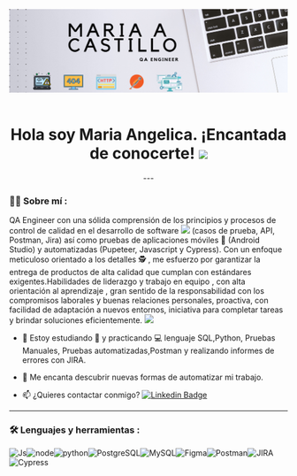 <div id="header" align="center">
  <img decoding="async" src="https://github.com/maria-castillos/maria-castillos/blob/a0358da0e5db0be27b5b8120d90e62cbc83d8abb/Banner%20para%20Github.png" width="800"/>  
</div>

<div id="badges" align="center">
<img decoding="async" src="https://visitor-badge-reloaded.herokuapp.com/badge?page_id=maria-castillos.maria-castillos&color=00cf00" alt=""/>
 <h1>
  Hola soy Maria Angelica. ¡Encantada de conocerte!
  <img decoding="async" src="https://media.giphy.com/media/hvRJCLFzcasrR4ia7z/giphy.gif" width="30px"/>
</h1>
---
 <div id="header" align="left">

### :woman_technologist: Sobre mí :
QA Engineer con una sólida comprensión de los principios y procesos de control de calidad en el desarrollo de software <img decoding="async" src="https://giphy.com/embed/SsOLnh6OTU3RR4IXuq" width="480" > (casos de prueba, API, Postman, Jira) así como pruebas de aplicaciones móviles 📱 (Android Studio) y automatizadas (Pupeteer, Javascript y Cypress). Con un enfoque meticuloso  orientado a los detalles 🕵️ , me esfuerzo por garantizar la entrega de productos de alta calidad que cumplan con estándares exigentes.Habilidades de liderazgo y trabajo en equipo , con alta orientación al aprendizaje  , gran sentido de la responsabilidad con los compromisos laborales  y buenas relaciones personales, proactiva, con facilidad de adaptación a nuevos entornos, iniciativa para completar tareas y brindar soluciones eficientemente.
 <img decoding="async" src="https://media.giphy.com/media/WUlplcMpOCEmTGBtBW/giphy.gif" width="30">

* :seedling: Estoy estudiando :blue_book: y practicando :computer: lenguaje SQL,Python, Pruebas Manuales, Pruebas automatizadas,Postman y realizando informes de errores con JIRA.

* :heartbeat: Me encanta descubrir nuevas formas de automatizar mi trabajo.

* :mailbox: ¿Quieres contactar conmigo? [![Linkedin Badge](https://img.shields.io/badge/-Maria-blue?style=flat&logo=Linkedin&logoColor=white)](https://www.linkedin.com/in/maria-angelica-castillo/)

---

### :hammer_and_wrench: Lenguajes y herramientas :
![Js](https://img.shields.io/badge/JavaScript-323330?style=for-the-badge&logo=javascript&logoColor=F7DF1E)![node](https://img.shields.io/badge/Node.js-43853D?style=for-the-badge&logo=node.js&logoColor=white)![python](https://img.shields.io/badge/Python-14354C?style=for-the-badge&logo=python&logoColor=white)![PostgreSQL](https://img.shields.io/static/v1?style=for-the-badge&message=PostgreSQL&color=4169E1&logo=PostgreSQL&logoColor=FFFFFF&label=)![MySQL](https://img.shields.io/static/v1?style=for-the-badge&message=MySQL&color=4479A1&logo=MySQL&logoColor=FFFFFF&label=)![Figma](https://img.shields.io/static/v1?style=for-the-badge&message=Figma&color=F24E1E&logo=Figma&logoColor=FFFFFF&label=)![Postman](https://img.shields.io/static/v1?style=for-the-badge&message=Postman&color=FF6C37&logo=Postman&logoColor=FFFFFF&label=)![JIRA](https://img.shields.io/badge/jira-blue?style=for-the-badge&logo=JIRA&logoColor=jira&labelColor=2324)![Cypress](https://img.shields.io/badge/cypress-white?style=for-the-badge&logo=cypress)

